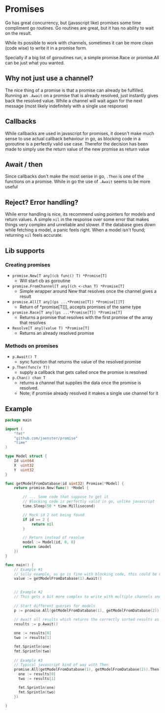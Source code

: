 # Promises

Go has great concurrency, but (javascript like) promises some time compliment go routines. Go routines are great, but it
has no ability to wait on the result.

While its possible to work with channels, sometimes it can be more clean (code wise) to write it in a promise form.

Specially if a big list of goroutines run, a simple promise.Race or promise.All can be just what you wanted.

## Why not just use a channel?

The nice thing of a promise is that a promise can already be fulfilled. Running an `.Await` on a promise that is already
resolved, just instantly gives back the resolved value. While a channel will wait again for the next message (most likely indefinitely with a single use response)

## Callbacks

While callbacks are used in javascript for promises, it doesn't make much sense to use actual callback behaviour in go,
as blocking code in a goroutine is a perfectly valid use case. Therefor the decision has been made to simply use the
return value of the new promise as return value

## Await / then

Since callbacks don't make the most sense in go, `.Then` is one of the functions on a promise. While in go the use
of `.Await` seems to be more useful

## Reject? Error handling?

While error handling is nice, its recommend using pointers for models and return values. A simple `nil` in the response
over some error that makes things very complex and unreliable and slower. If the database goes down while fetching a
model, a panic feels right. When a model isn't found; returning `nil` feels accurate.

## Lib supports

### Creating promises

- `promise.New[T any](cb func() T) *Promise[T]`
    - Will start cb as goroutine
- `promise.FromChannel[T any](ch <-chan T) *Promise[T]`
    - Simple wrapper around New that resolves once the channel gives a result
- `promise.All[T any](ps ...*Promise[T]) *Promise[[]T]`
    - Return of *promise[T[]], accepts promises of the same type
- `promise.Race[T any](ps ...*Promise[T]) *Promise[T]`
    - Returns a promise that resolves with the first promise of the array that resolves
- `Resolve[T any](value T) *Promise[T]`
    - Returns an already resolved promise

### Methods on promises

- `p.Await() T`
    - sync function that returns the value of the resolved promise
- `p.Then(func(v T))`
    - supply a callback that gets called once the promise is resolved
- `p.Chan() chan T`
    - returns a channel that supplies the data once the promise is resolved.
    - Note; if promise already resolved it makes a single use channel for it

## Example

```go
package main

import (
	"fmt"
	"github.com/jaenster/promise"
	"time"
)

type Model struct {
	Id uint64
	X  uint32
	Y  uint32
}

func getModelFromDatabase(id uint32) Promise[*Model] {
	return promise.New(func() *Model {

		// ... Some code that suppose to get it
		// Blocking code is perfectly valid in go, unlike javascript
		time.Sleep(50 * time.Millisecond)

		// Mock id 2 not being found
		if id == 2 {
			return nil
		}

		// Return instead of resolve
		model := Model{id, 0, 0}
		return &model
	})
}

func main() {
	// Example #1
	// Silly example, as go is fine with blocking code, this could be done without promises just fine
    value := getModelFromDatabase(1).Await()

	
	// Example #2
	// This gets a bit more complex to write with multiple channels and query in native go
	
	// Start different queries for models
	p := promise.All(getModelFromDatabase(1), getModelFromDatabase(2))
	
	// Await all results which returns the correctly sorted results as put in at All
	results := p.Await()

	one := results[0]
	two := results[1]

	fmt.Sprintln(one)
	fmt.Sprintln(two)
	
	// Example #3
	// Typical javascript kind of way with Then
	promise.All(getModelFromDatabase(1), getModelFromDatabase(2)).Then(func (v []*Model){
      one := results[0]
      two := results[1]

      fmt.Sprintln(one)
      fmt.Sprintln(two)
    })

}

```
